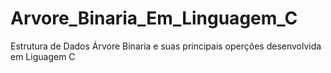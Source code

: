# Arvore_Binaria_Em_Linguagem_C
 Estrutura de Dados Árvore Binaria e suas principais operções desenvolvida em Liguagem C
